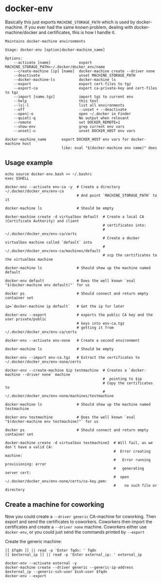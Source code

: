 # docker-env

Basically this just exports `MACHINE_STORAGE_PATH` which is used by docker-machine.
If you ever had the same known problem, dealing with docker-machine/docker and certificates, this is how I handle it.

    Maintains docker-machine environments

    Usage: docker-env [option|docker-machine_name]

    Options:
        --activate [name]             export MACHINE_STORAGE_PATH=~/.docker/docker_env/name
        --create-machine [ip] [name]  docker-machine create --driver none
        --deactivate                  unset MACHINE_STORAGE_PATH
        --docker-machine-ls           docker-machine ls
        --export                      export cert-files to tgz
        --export-ca                   export ca-private-key and cert-files to tgz
        --import [name.tgz]           import tgz to current env
        --help                        this text
        --ls|-l                       list all environments
        --off                         --unset + --deactivate
        --open|-o                     open ~/.docker in Finder
        --quiet|-q                    No output when relevant
        --remote                      set DOCKER_REMOTE=1
        --show-env                    grep current env vars
        --unset|-u                    unset DOCKER_HOST env vars

    docker-machine_name       export DOCKER_HOST env vars for docker-machine host
                              like: eval "$(docker-machine env name)" does

## Usage example

    echo source docker-env.bash >> ~/.bashrc
    exec $SHELL

    docker-env --activate env-ca -y  # Create a directory ~/.docker/docker_env/env-ca
                                     # And point `MACHINE_STORAGE_PATH` to it

    docker-machine ls                # Should be empty

    docker-machine create -d virtualbox default  # Create a local CA (Certificate Authority) and client 
                                                 # certificates into:
                                                 #  ~/.docker/docker_env/env-ca/certs
                                                 # Create a docker virtualbox machine called `default` into
                                                 #  ~/.docker/docker_env/env-ca/machines/default
                                                 # scp the certificates to the virtualbox machine

    docker-machine ls                # Should show up the machine named default

    docker-env default               # Does the well known `eval "$(docker-machine env default)"` for us 

    docker ps                        # Should connect and return empty container set

    ip=`docker-machine ip default`   # Get the ip for later

    docker-env --export              # exports the public CA key and the user private/public 
                                     # keys into env-ca.tgz
                                     # getting it from ~/.docker/docker_env/env-ca/certs

    docker-env --activate env-none   # Create a second environment
    
    docker-machine ls                # Should be empty
    
    docker-env --import env-ca.tgz   # Extract the certificates to ~/.docker/docker_env/env-none/certs
    
    docker-env --create-machine $ip testmachine  # Creates a `docker-machine --driver none` machine 
                                                 #  pointing to $ip
                                                 # Copy the certificates to
                                                 #  ~/.docker/docker_env/env-none/machines/testmachine

    docker-machine ls                # Should show up the machine named testmachine

    docker-env testmachine           # Does the well known `eval "$(docker-machine env testmachine)"` for us 

    docker ps                        # Should connect and return empty container set

    docker-machine create -d virtualbox testmachine2  # Will fail, as we don´t have a valid CA:
                                                      #  Error creating machine: 
                                                      #   Error running provisioning: error 
                                                      #   generating server cert: 
                                                      #  open ~/.docker/docker_env/env-none/certs/ca-key.pem: 
                                                      #    no such file or directory

## Create a machine for coworking

Now you could create a `--driver generic` CA-machine for coworking. Then export and send the certificates to coworkers.
Coworkers then import the certificates and create a `--driver none` machine.
Coworkers either use `docker-env`, or you could just send the commands printed by `--export`

Create the generic machine:

    [[ $fqdn ]] || read -p 'Enter fqdn: ' fqdn
    [[ $external_ip ]] || read -p 'Enter external_ip: ' external_ip

    docker-env --activate external -y
    docker-machine create --driver generic --generic-ip-address $external_ip --generic-ssh-user $ssh-user $fqdn
    docker-env --export


